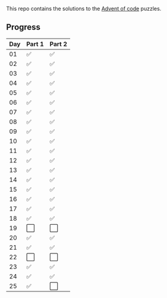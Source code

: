 This repo contains the solutions to the [Advent of code](https://adventofcode.com/) puzzles.

## Progress
| Day  | Part 1               | Part 2               |
| -----| -------------------- | -------------------- |
| 01   | :white_check_mark:   | :white_check_mark:   |
| 02   | :white_check_mark:   | :white_check_mark:   |
| 03   | :white_check_mark:   | :white_check_mark:   |
| 04   | :white_check_mark:   | :white_check_mark:   |
| 05   | :white_check_mark:   | :white_check_mark:   |
| 06   | :white_check_mark:   | :white_check_mark:   |
| 07   | :white_check_mark:   | :white_check_mark:   |
| 08   | :white_check_mark:   | :white_check_mark:   |
| 09   | :white_check_mark:   | :white_check_mark:   |
| 10   | :white_check_mark:   | :white_check_mark:   |
| 11   | :white_check_mark:   | :white_check_mark:   |
| 12   | :white_check_mark:   | :white_check_mark:   |
| 13   | :white_check_mark:   | :white_check_mark:   |
| 14   | :white_check_mark:   | :white_check_mark:   |
| 15   | :white_check_mark:   | :white_check_mark:   |
| 16   | :white_check_mark:   | :white_check_mark:   |
| 17   | :white_check_mark:   | :white_check_mark:   |
| 18   | :white_check_mark:   | :white_check_mark:   |
| 19   | :white_large_square: | :white_large_square: |
| 20   | :white_check_mark:   | :white_check_mark:   |
| 21   | :white_check_mark:   | :white_check_mark:   |
| 22   | :white_large_square: | :white_large_square: |
| 23   | :white_check_mark:   | :white_check_mark:   |
| 24   | :white_check_mark:   | :white_check_mark:   |
| 25   | :white_check_mark:   | :white_large_square: |

